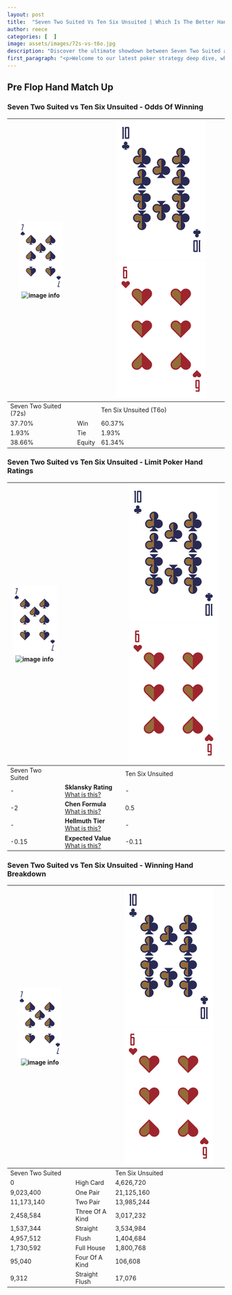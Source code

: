 ```yaml
---
layout: post
title:  "Seven Two Suited Vs Ten Six Unsuited | Which Is The Better Hand In Poker? A Complete Guide"
author: reece
categories: [  ]
image: assets/images/72s-vs-t6o.jpg
description: "Discover the ultimate showdown between Seven Two Suited and Ten Six Unsuited in poker! Uncover the odds, strategies, and scenarios where one hand triumphs over the other. Get ready to up your poker game with this thrilling analysis."
first_paragraph: "<p>Welcome to our latest poker strategy deep dive, where we're pitting two distinct hands against each other in a high-stakes showdown: Seven Two Suited vs Ten Six Unsuited.</p><p>In the dynamic world of poker, every decision counts, and knowing which hand holds the upper hand is key to your success at the table.</p><p>In this article, we'll dissect these two hands, explore the scenarios where one dominates the other, and equip you with the knowledge to make strategic choices that can tip the odds in your favor.</p><p>Get ready to unravel the intriguing dynamics of these poker hands and elevate your game to new heights.</p>"
---
```




[comment]: # (sp0)

## Pre Flop Hand Match Up

<div class="table hand-ratings" markdown="1"> 



### Seven Two Suited vs Ten Six Unsuited - Odds Of Winning


    
| ![image info](assets/images/hand1/7.png) ![image info](assets/images/hand1/2s.png) |  | ![image info](assets/images/hand2/T.png) ![image info](assets/images/hand2/6o.png) |
| -------- | -------- | -------- |
| Seven Two Suited (72s) |  | Ten Six Unsuited (T6o) |
| 37.70% | Win | 60.37% |
| 1.93% | Tie | 1.93% |
| 38.66% | Equity | 61.34% |




[comment]: # (sp1)



### Seven Two Suited vs Ten Six Unsuited - Limit Poker Hand Ratings


    
| ![image info](assets/images/hand1/7.png) ![image info](assets/images/hand1/2s.png) |  | ![image info](assets/images/hand2/T.png) ![image info](assets/images/hand2/6o.png) |
| -------- | -------- | -------- |
| Seven Two Suited |  | Ten Six Unsuited |
| - | **Sklansky Rating** [What is this?](/sklansky-rating-explained) | - |
| -2 | **Chen Formula** [What is this?](/chen-formula-explained) | 0.5 |
| - | **Hellmuth Tier** [What is this?](/Hellmuth-tier-explained) | - |
| -0.15 | **Expected Value** [What is this?](/expected-value-explained) | -0.11 |




[comment]: # (sp2)



### Seven Two Suited vs Ten Six Unsuited - Winning Hand Breakdown


    
| ![image info](assets/images/hand1/7.png) ![image info](assets/images/hand1/2s.png) |  | ![image info](assets/images/hand2/T.png) ![image info](assets/images/hand2/6o.png) |
| -------- | -------- | -------- |
| Seven Two Suited |  | Ten Six Unsuited |
| 0 | High Card | 4,626,720 |
| 9,023,400 | One Pair | 21,125,160 |
| 11,173,140 | Two Pair | 13,985,244 |
| 2,458,584 | Three Of A Kind | 3,017,232 |
| 1,537,344 | Straight | 3,534,984 |
| 4,957,512 | Flush | 1,404,684 |
| 1,730,592 | Full House | 1,800,768 |
| 95,040 | Four Of A Kind | 106,608 |
| 9,312 | Straight Flush | 17,076 |




[comment]: # (sp3)



</div>

[comment]: # (sp4)



[comment]: # (sp5)

